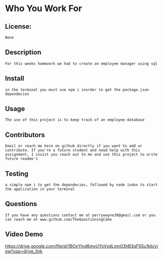# Who You Work For

  ## License: 
    None

  ## Description
    For this weeks homework we had to create an employee manager using sql

  ## Install
    in the terminal you must use npm i inorder to get the package.json dependecies

  ## Usage
    The use of this project is to keep track of an employee database

  ## Contributors
    Email or reach me here on github directly if you want to add or contribute. If you're a future student and need help with this assignment, I insist you reach out to me and use this project to write future readme's

  ## Testing
    a simple npm i to get the dependecies, followed by node index to start the application in your terminal

  ## Questions
    If you have any questions contact me at perrywayne39@gmail.com or you can reach me at www.github.com/TheQuestioningCake
  
  ## Video Demo
  https://drive.google.com/file/d/1BOxYind6myUYoVxdLmn03hB3qF5Su1kb/view?usp=drive_link

